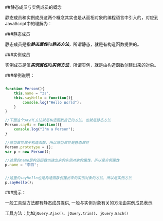 ##静态成员与实例成员的概念

静态成员和实例成员这两个概念其实也是从面相对象的编程语言中引入的，对应到JavaScript中的理解为：



###静态成员

静态成员是指***静态属性***和***静态方法***，所谓静态，就是有构造函数提供的。



###实例成员

实例成员是值***实例属性***和***实例方法***，所谓实例，就是由构造函数创建出来的对象。



###举例说明：

```js

function Person(){
    this.name = "zs",
    this.sayHello = function(){
        console.log("Hello World");
    }
}

//下面这个sayHi方法就是构造函数自己的方法，也就是静态方法
Person.sayHi = function(){
    console.log("I'm a Person");
}

//原型属性属于构造函数，所以原型属性是静态属性
Person.prototype = {};
var p = new Person();

//这里的name是构造函数创建出来的实例对象的属性，所以是实例属性
p.name = "李四";


//这里的sayHello也是构造函数创建出来的实例对象的方法，所以是实例方法
p.sayHello();

```

###提示：

一般工具型方法都有静态成员提供, 一般与实例对象有关的方法由实例成员表示.



工具方法：比如`jQuery.Ajax()`、`jQuery.trim()`、`jQuery.Each()`
